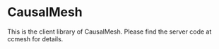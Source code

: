 # CausalMesh

This is the client library of CausalMesh.
Please find the server code at ccmesh for details.